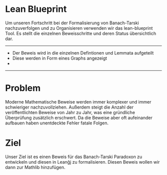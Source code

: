 # Lean Blueprint
Um unseren Fortschritt bei der Formalisierung von Banach-Tarski nachzuverfolgen und zu Organisieren verwenden wir das lean-blueprint Tool. Es stellt die einzelnen Beweisschritte und deren Status übersichtlich dar.

------

- Der Beweis wird in die einzelnen Defintionen und Lemmata aufgeteilt
- Diese werden in Form eines Graphs angezeigt
- 

-------
# Problem 
Moderne Mathematische Beweise werden immer komplexer und immer schwieriger nachzuvollziehen. Außerdem steigt die Anzahl der veröffentlichten Beweise von Jahr zu Jahr, was eine gründliche Überprüfung zusätzlich erschwert. Da die Beweise aber oft aufeinander aufbauen haben unentdeckte Fehler fatale Folgen.

# Ziel
Unser Ziel ist es einen Beweis für das Banach-Tarski Paradoxon zu entwickeln und diesen in Leanĝj zu formalisieren. Diesen Beweis wollen wir dann zur Mathlib hinzufügen.